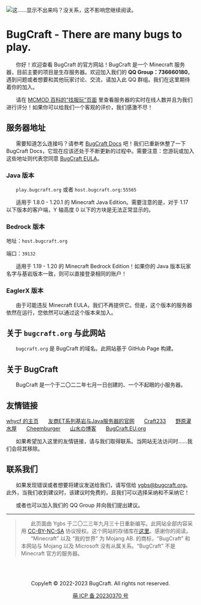 
![这……显示不出来吗？没关系，这不影响您继续阅读。](bugcraft.png)

# BugCraft - There are many bugs to play.

ㅤㅤ你好！欢迎查看 BugCraft 的官方网站！BugCraft 是一个 Minecraft 服务器，目前主要的项目是生存服务器。欢迎加入我们的 **QQ Group：736660180**。遇到问题或者想要和其他玩家讨论、交流，请加入此 QQ 群组。我们在这里期待着你的加入。

ㅤㅤ请在 [MCMOD 百科的“找服玩”页面](https://play.mcmod.cn/sv20187398.html) 里查看服务器的实时在线人数并且为我们进行评分！如果你可以给我们一个客观的评价，我们感激不尽！

## 服务器地址

ㅤㅤ需要知道怎么连接吗？请参考 [BugCraft Docs](https://docs.bugcraft.org/) 吧！我们已重新休整了一下 BugCraft Docs，它现在应该还处于不断更新的过程中。需要注意：您游玩或加入这些地址则代表您同意 [BugCraft EULA](https://bugcraft.org/eula/)。

### Java 版本

ㅤㅤ`play.bugcraft.org` 或者 `host.bugcraft.org:55565`

ㅤㅤ适用于 1.8.0 - 1.20.1 的 Minecraft Java Edition。需要注意的是，对于 1.17 以下版本的客户端，Y 轴高度 0 以下的方块是无法正常显示的。

### Bedrock 版本

地址：`host.bugcraft.org`

端口：`39132`

ㅤㅤ适用于 1.19 - 1.20 的 Minecraft Bedrock Edition！如果你的 Java 版本玩家名字与基岩版本一致，则可以直接登录相同的账户！

### EaglerX 版本

ㅤㅤ由于可能违反 Minecraft EULA，我们不再提供它。但是，这个版本的服务器依然在运行，您依然可以通过这个版本来加入。

## 关于 `bugcraft.org` 与此网站

ㅤㅤ`bugcraft.org` 是 BugCraft 的域名。此网站基于 GitHub Page 构建。

## 关于 BugCraft

ㅤㅤBugCraft 是一个于二〇二二年七月一日创建的、一个不起眼的小服务器。

## 友情链接

[whycf 的主页](http://cyzs.tk/)ㅤㅤ[友商ET系列基岩与Java服务器的官网](http://不如原神.下次一定.com/)ㅤㅤ[Craft233](https://www.craft233.top/)ㅤㅤ[野原灌水屋](https://www.sxc258.top/)ㅤㅤ[Cheemburger](http://byd.cheemburger.top/)ㅤㅤ[山水の博客](https://shanshui.eu.org/)ㅤㅤ[BugCraft.EU.org](https://bugcraft.eu.org)

ㅤㅤ如果希望加入这里的友情链接，请与我们取得联系。当网站无法访问时……我们会将其移除。

## 联系我们

ㅤㅤ如果发现错误或者想要将建议发送给我们，请写信给 ygbs@bugcraft.org。此外，当我们收到建议时，该建议时免费的，且我们可以选择采纳和不采纳它！

ㅤㅤ或者也可以加入我们的 QQ Group 并向我们提出建议。

<hr>

> ㅤㅤ此页面由 Ygbs 于二〇二三年九月三十日重新编写。此网站全部内容采用 [CC-BY-NC-SA](https://creativecommons.org/licenses/by-nc-sa/4.0/deed.zh) 协议授权。这个网站的存储库在[这里](https://github.com/Bug-Craft/bugcraft.org)。感谢你的阅读。
ㅤㅤ“Minecraft” 以及 “我的世界” 为 Mojang AB. 的商标，“BugCraft” 和本网站与 Mojang 以及 Microsoft 没有从属关系。“BugCraft” 不是 Minecraft 官方的服务器。

ㅤ
<div style="display: flex; justify-content: center; align-items: center">
    <p>Copyleft © 2022-2023 BugCraft. All rights not reserved.</p>
</div>

<div style="display: flex; justify-content: center; align-items: center">
    <a href="https://icp.gov.moe/?keyword=20230370" target="_blank">萌 ICP 备 20230370 号</a>
</div>
ㅤ
